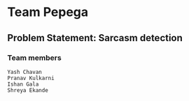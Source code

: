 # Team Pepega

## Problem Statement: Sarcasm detection

### Team members

```
Yash Chavan
Pranav Kulkarni
Ishan Gala
Shreya Ekande
```
